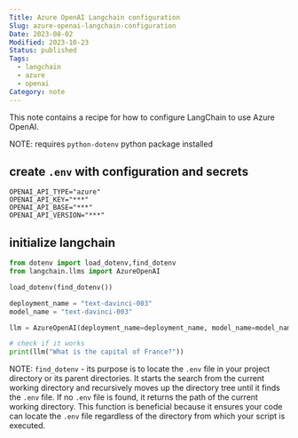 ```yaml
---
Title: Azure OpenAI Langchain configuration
Slug: azure-openai-langchain-configuration
Date: 2023-08-02
Modified: 2023-10-23
Status: published
Tags:
  - langchain
  - azure
  - openai
Category: note
---
```

This note contains a recipe for how to configure LangChain to use Azure OpenAI.

NOTE: requires `python-dotenv` python package installed

## create `.env` with configuration and secrets

```
OPENAI_API_TYPE="azure"
OPENAI_API_KEY="***"
OPENAI_API_BASE="***"
OPENAI_API_VERSION="***"
```

## initialize langchain

```python
from dotenv import load_dotenv,find_dotenv
from langchain.llms import AzureOpenAI

load_dotenv(find_dotenv())

deployment_name = "text-davinci-003"
model_name = "text-davinci-003"

llm = AzureOpenAI(deployment_name=deployment_name, model_name=model_name)

# check if it works
print(llm("What is the capital of France?"))
```

NOTE: `find_dotenv` -  its purpose is to locate the `.env` file in your project directory or its parent directories. It starts the search from the current working directory and recursively moves up the directory tree until it finds the `.env` file. If no `.env` file is found, it returns the path of the current working directory. This function is beneficial because it ensures your code can locate the `.env` file regardless of the directory from which your script is executed.
